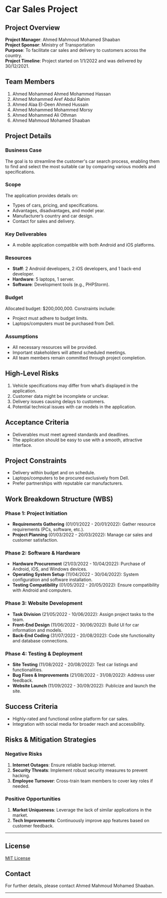 # Car Sales Project

## Project Overview

**Project Manager**: Ahmed Mahmoud Mohamed Shaaban  
**Project Sponsor**: Ministry of Transportation  
**Purpose**: To facilitate car sales and delivery to customers across the country.  
**Project Timeline**: Project started on 1/1/2022 and was delivered by 30/12/2021.

## Team Members

1. Ahmed Mohammed Ahmed Mohammed Hassan
2. Ahmed Mohammed Aref Abdul Rahim
3. Ahmed Alaa El-Deen Ahmed Hussain
4. Ahmed Mohammed Mohammed Morsy
5. Ahmed Mohammed Ali Othman
6. Ahmed Mahmoud Mohamed Shaaban

## Project Details

### Business Case

The goal is to streamline the customer's car search process, enabling them to find and select the most suitable car by comparing various models and specifications.

### Scope

The application provides details on:
- Types of cars, pricing, and specifications.
- Advantages, disadvantages, and model year.
- Manufacturer’s country and car design.
- Contact for sales and delivery.

### Key Deliverables

- A mobile application compatible with both Android and iOS platforms.

### Resources

- **Staff**: 2 Android developers, 2 iOS developers, and 1 back-end developer.
- **Hardware**: 5 laptops, 1 server.
- **Software**: Development tools (e.g., PHPStorm).

### Budget

Allocated budget: $200,000,000. Constraints include:
- Project must adhere to budget limits.
- Laptops/computers must be purchased from Dell.

### Assumptions

- All necessary resources will be provided.
- Important stakeholders will attend scheduled meetings.
- All team members remain committed through project completion.

## High-Level Risks

1. Vehicle specifications may differ from what’s displayed in the application.
2. Customer data might be incomplete or unclear.
3. Delivery issues causing delays to customers.
4. Potential technical issues with car models in the application.

## Acceptance Criteria

- Deliverables must meet agreed standards and deadlines.
- The application should be easy to use with a smooth, attractive interface.

## Project Constraints

- Delivery within budget and on schedule.
- Laptops/computers to be procured exclusively from Dell.
- Prefer partnerships with reputable car manufacturers.

## Work Breakdown Structure (WBS)

### Phase 1: Project Initiation
- **Requirements Gathering** (01/01/2022 - 20/01/2022): Gather resource requirements (PCs, software, etc.).
- **Project Planning** (01/03/2022 - 20/03/2022): Manage car sales and customer satisfaction.

### Phase 2: Software & Hardware
- **Hardware Procurement** (21/03/2022 - 10/04/2022): Purchase of Android, iOS, and Windows devices.
- **Operating System Setup** (11/04/2022 - 30/04/2022): System configuration and software installation.
- **Testing Compatibility** (01/05/2022 - 20/05/2022): Ensure compatibility with Android and computers.

### Phase 3: Website Development
- **Task Division** (21/05/2022 - 10/06/2022): Assign project tasks to the team.
- **Front-End Design** (11/06/2022 - 30/06/2022): Build UI for car information and models.
- **Back-End Coding** (31/07/2022 - 20/08/2022): Code site functionality and database connections.

### Phase 4: Testing & Deployment
- **Site Testing** (11/08/2022 - 20/08/2022): Test car listings and functionalities.
- **Bug Fixes & Improvements** (21/08/2022 - 31/08/2022): Address user feedback.
- **Website Launch** (11/09/2022 - 30/09/2022): Publicize and launch the site.

## Success Criteria

- Highly-rated and functional online platform for car sales.
- Integration with social media for broader reach and accessibility.

## Risks & Mitigation Strategies

### Negative Risks
1. **Internet Outages**: Ensure reliable backup internet.
2. **Security Threats**: Implement robust security measures to prevent hacking.
3. **Employee Turnover**: Cross-train team members to cover key roles if needed.

### Positive Opportunities
1. **Market Uniqueness**: Leverage the lack of similar applications in the market.
2. **Tech Improvements**: Continuously improve app features based on customer feedback.

---

## License

[MIT License](LICENSE)

## Contact

For further details, please contact Ahmed Mahmoud Mohamed Shaaban.

---
